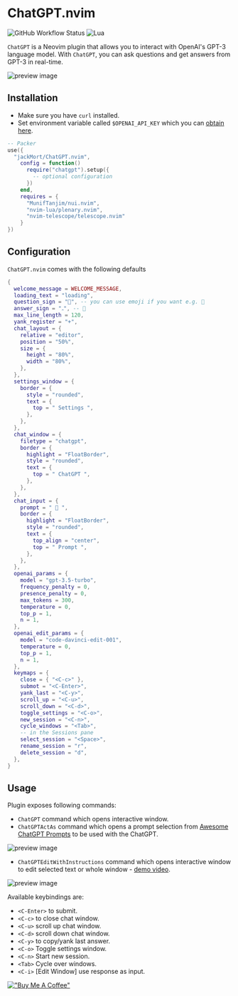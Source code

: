# ChatGPT.nvim

![GitHub Workflow Status](http://img.shields.io/github/actions/workflow/status/jackMort/ChatGPT.nvim/default.yml?branch=main&style=for-the-badge)
![Lua](https://img.shields.io/badge/Made%20with%20Lua-blueviolet.svg?style=for-the-badge&logo=lua)

`ChatGPT` is a Neovim plugin that allows you to interact with OpenAI's GPT-3 language model.
With `ChatGPT`, you can ask questions and get answers from GPT-3 in real-time.

![preview image](https://github.com/jackMort/ChatGPT.nvim/blob/media/preview-2.png?raw=true)
## Installation

- Make sure you have `curl` installed.
- Set environment variable called `$OPENAI_API_KEY` which you can [obtain here](https://beta.openai.com/account/api-keys).

```lua
-- Packer
use({
  "jackMort/ChatGPT.nvim",
    config = function()
      require("chatgpt").setup({
        -- optional configuration
      })
    end,
    requires = {
      "MunifTanjim/nui.nvim",
      "nvim-lua/plenary.nvim",
      "nvim-telescope/telescope.nvim"
    }
})
```

## Configuration

`ChatGPT.nvim` comes with the following defaults

```lua
{
  welcome_message = WELCOME_MESSAGE,
  loading_text = "loading",
  question_sign = "", -- you can use emoji if you want e.g. 🙂
  answer_sign = "ﮧ", -- 🤖
  max_line_length = 120,
  yank_register = "+",
  chat_layout = {
    relative = "editor",
    position = "50%",
    size = {
      height = "80%",
      width = "80%",
    },
  },
  settings_window = {
    border = {
      style = "rounded",
      text = {
        top = " Settings ",
      },
    },
  },
  chat_window = {
    filetype = "chatgpt",
    border = {
      highlight = "FloatBorder",
      style = "rounded",
      text = {
        top = " ChatGPT ",
      },
    },
  },
  chat_input = {
    prompt = "  ",
    border = {
      highlight = "FloatBorder",
      style = "rounded",
      text = {
        top_align = "center",
        top = " Prompt ",
      },
    },
  },
  openai_params = {
    model = "gpt-3.5-turbo",
    frequency_penalty = 0,
    presence_penalty = 0,
    max_tokens = 300,
    temperature = 0,
    top_p = 1,
    n = 1,
  },
  openai_edit_params = {
    model = "code-davinci-edit-001",
    temperature = 0,
    top_p = 1,
    n = 1,
  },
  keymaps = {
    close = { "<C-c>" },
    submot = "<C-Enter>",
    yank_last = "<C-y>",
    scroll_up = "<C-u>",
    scroll_down = "<C-d>",
    toggle_settings = "<C-o>",
    new_session = "<C-n>",
    cycle_windows = "<Tab>",
    -- in the Sessions pane
    select_session = "<Space>",
    rename_session = "r",
    delete_session = "d",
  },
}
```
## Usage

Plugin exposes following commands:
- `ChatGPT` command which opens interactive window.
- `ChatGPTActAs` command which opens a prompt selection from [Awesome ChatGPT Prompts](https://github.com/f/awesome-chatgpt-prompts) to be used with the ChatGPT.

![preview image](https://github.com/jackMort/ChatGPT.nvim/blob/media/preview-3.png?raw=true)
- `ChatGPTEditWithInstructions` command which opens interactive window to edit selected text or whole window - [demo video](https://www.youtube.com/watch?v=dWe01EV0q3Q).

![preview image](https://github.com/jackMort/ChatGPT.nvim/blob/media/preview.png?raw=true)

Available keybindings are:
- `<C-Enter>` to submit.
- `<C-c>` to close chat window.
- `<C-u>` scroll up chat window.
- `<C-d>` scroll down chat window.
- `<C-y>` to copy/yank last answer.
- `<C-o>` Toggle settings window.
- `<C-n>` Start new session.
- `<Tab>` Cycle over windows.
- `<C-i>` [Edit Window] use response as input.


[!["Buy Me A Coffee"](https://www.buymeacoffee.com/assets/img/custom_images/orange_img.png)](https://www.buymeacoffee.com/jackMort)
